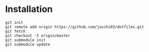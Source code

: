 Installation
============
    git init  
    git remote add origin https://github.com/joschi03/dotfiles.git
    git fetch
    git checkout -t origin/master
    git submodule init
    git submodule update

